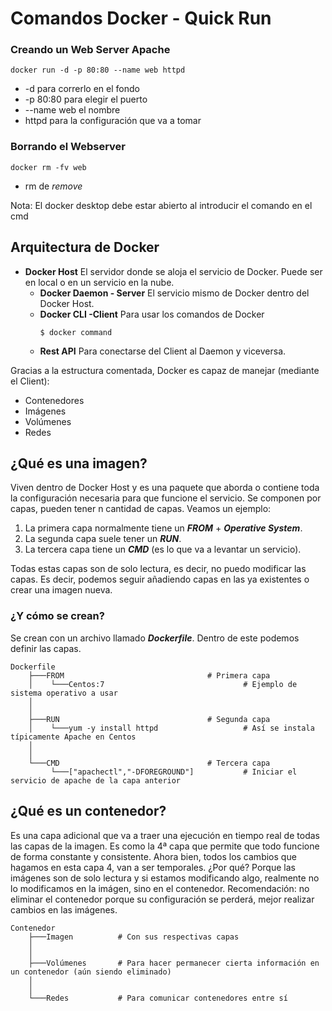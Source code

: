 # Comandos Docker - Quick Run
### Creando un Web Server Apache
<pre><code>docker run -d -p 80:80 --name web httpd</pre></code>
* -d para correrlo en el fondo
* -p 80:80 para elegir el puerto
* --name web el nombre
* httpd para la configuración que va a tomar
### Borrando el Webserver
<pre><code>docker rm -fv web</pre></code>
* rm de *remove*

Nota: El docker desktop debe estar abierto al introducir el comando en el cmd

## Arquitectura de Docker
- <strong>Docker Host</strong>
	El servidor donde se aloja el servicio de Docker. Puede ser en local o en un 			servicio en la nube.
	- <strong>Docker Daemon - Server</strong>
		El servicio mismo de Docker dentro del Docker Host.
	- <strong>Docker CLI -Client</strong>
		Para usar los comandos de Docker <pre><code>$ docker command</pre></code>
	- <strong>Rest API</strong>
		Para conectarse del Client al Daemon y viceversa.

Gracias a la estructura comentada, Docker es capaz de manejar (mediante el Client):

- Contenedores
- Imágenes
- Volúmenes
- Redes

## ¿Qué es una imagen?
Viven dentro de Docker Host y es una paquete que aborda o contiene toda la configuración necesaria para que funcione el servicio.
Se componen por capas, pueden tener n cantidad de capas.
Veamos un ejemplo:

 1. La primera capa normalmente tiene un ***FROM*** + ***Operative System***.
 2. La segunda capa suele tener un ***RUN***.
 3. La tercera capa tiene un ***CMD*** (es lo que va a levantar un servicio).
 
Todas estas capas son de solo lectura, es decir, no puedo modificar las capas.
Es decir, podemos seguir añadiendo capas en las ya existentes o crear una imagen nueva.

### ¿Y cómo se crean?
Se crean con un archivo llamado ***Dockerfile***.
Dentro de este podemos definir las capas.
```
Dockerfile
	├───FROM                      			# Primera capa
	│    └───Centos:7			  					# Ejemplo de sistema operativo a usar
	│
	│
	├───RUN                    	  			# Segunda capa
	│	 └───yum -y install httpd					# Así se instala típicamente Apache en Centos
	│	
	│
	└───CMD               					# Tercera capa                          
	     └───["apachectl","-DFOREGROUND"]           # Iniciar el servicio de apache de la capa anterior
```
## ¿Qué es un contenedor?
Es una capa adicional que va a traer una ejecución en tiempo real de todas las capas de la imagen.
Es como la 4ª capa que permite que todo funcione de forma constante y consistente.
Ahora bien, todos los cambios que hagamos en esta capa 4, van a ser temporales.
¿Por qué? Porque las imágenes son de solo lectura y si estamos modificando algo, realmente no lo modificamos en la imágen, sino en el contenedor.
Recomendación: no eliminar el contenedor porque su configuración se perderá, mejor realizar cambios en las imágenes.
```
Contenedor
	├───Imagen          # Con sus respectivas capas 				
	│
	│
	├───Volúmenes       # Para hacer permanecer cierta información en un contenedor (aún siendo eliminado)
	│	 										
	│	
	└───Redes           # Para comunicar contenedores entre sí 
```


